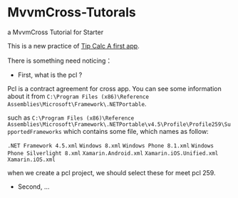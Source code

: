 # MvvmCross-Tutorals
a MvvmCross Tutorial for Starter

This is a new practice of [Tip Calc A first app](https://github.com/MvvmCross/MvvmCross/wiki/Tip-Calc-A-first-app).

There is something need noticing：

- First, what is the pcl ?

Pcl is a contract agreement for cross app. You can see some information about it from `C:\Program Files (x86)\Reference Assemblies\Microsoft\Framework\.NETPortable`.

such as `C:\Program Files (x86)\Reference Assemblies\Microsoft\Framework\.NETPortable\v4.5\Profile\Profile259\SupportedFrameworks`
which contains some file, which names as follow:

`.NET Framework 4.5.xml`
`Windows 8.xml`
`Windows Phone 8.1.xml`
`Windows Phone Silverlight 8.xml`
`Xamarin.Android.xml`
`Xamarin.iOS.Unified.xml`
`Xamarin.iOS.xml`

when we create a pcl project, we should select these for meet pcl 259.

- Second, ...